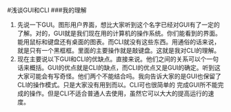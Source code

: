 #浅谈GUI和CLI
###我的理解
1.  先说一下GUI。图形用户界面，想比大家听到这个名字已经对GUI有了一定的了解。对的，GUI就是我们现在用的计算机的操作系统。你们能看到的界面。能用鼠标和键盘还有桌面的图表。而CLI就没有这些东西。用通俗的话来说，就是只有一个黑框框。里面的主要操作就是敲键盘。这就是我对CLI的理解。
2. 现在主要说以下GUI和CLI的优缺点。直接来说。他们之间的关系可以个一句话来概括。GUI的优点就是CLI的缺点，而CLI的优点又是GUI的确定。听到这大家可能会有写奇怪。他们两个不能结合吗。我向告诉大家的是GUI也保留了CLI的操作模式。只是大家没有用到而以。CLI可也很简单的 完成GUI所不能完成的操作。但是CLI不适合普通人去使用，虽然它可以大大的提高运行的速度。
